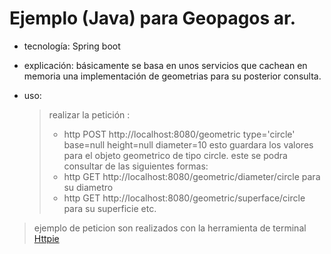 # Ejemplo (Java) para Geopagos ar.

* tecnología: Spring boot

* explicación: básicamente se basa en unos servicios que cachean en memoria una implementación de geometrias
  para su posterior consulta.

* uso: 
    > realizar la petición :
    > * http POST  http://localhost:8080/geometric  type='circle' base=null height=null diameter=10
    > esto guardara los valores para el objeto geometrico de tipo circle.
    > este se podra consultar de las siguientes formas:
    > * http GET  http://localhost:8080/geometric/diameter/circle para su diametro
    > * http GET  http://localhost:8080/geometric/superface/circle para su superficie etc.


> ejemplo de peticion son realizados con la herramienta de terminal [Httpie](https://httpie.org/)
